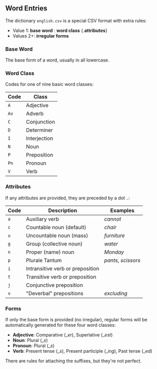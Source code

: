 ## Word Entries

The dictionary `english.csv` is a special CSV format with extra rules:

* Value 1: **base word** : **word class** {.**attributes**}
* Values 2+: **irregular forms**

### Base Word

The base form of a word, usually in all lowercase.

### Word Class

Codes for one of nine basic word classes:

| Code | Class        |
|------|--------------|
| `A`  | Adjective    |
| `Av` | Adverb       |
| `C`  | Conjunction  |
| `D`  | Determiner   |
| `I`  | Interjection |
| `N`  | Noun         |
| `P`  | Preposition  |
| `Pn` | Pronoun      |
| `V`  | Verb         |

### Attributes

If any attributes are provided, they are preceded by a dot `.`:

| Code | Description                      | Examples
|------|----------------------------------|---------
| `a`  | Auxiliary verb                   | _cannot_
| `c`  | Countable noun (default)         | _chair_
| `u`  | Uncountable noun (mass)          | _furniture_
| `g`  | Group (collective noun)          | _water_
| `n`  | Proper (name) noun               | _Monday_
| `p`  | Plurale Tantum                   | _pants_, _scissors_
| `i`  | Intransitive verb or preposition |
| `t`  | Transitive verb or preposition   |
| `j`  | Conjunctive preposition          |
| `v`  | "Deverbal" prepositions          | _excluding_

### Forms

If only the base form is provided (no irregular), regular forms will be
automatically generated for these four word classes:

- **Adjective**: Comparative (\_*er*), Superlative (\_*est*)
- **Noun**: Plural (\_*s*)
- **Pronoun**: Plural (\_*s*)
- **Verb**: Present tense (\_*s*), Present participle (\_*ing*),
            Past tense (\_*ed*)

There are rules for attaching the suffixes, but they're not perfect.
